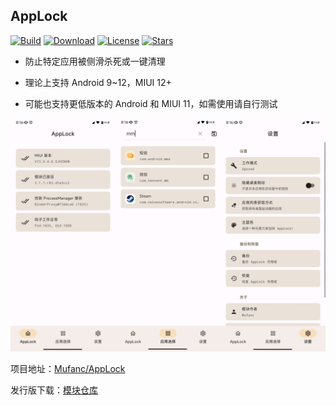 ## AppLock

[![Build](https://img.shields.io/github/workflow/status/Mufanc/AppLock/Build?logo=github&label=Build)](https://github.com/Mufanc/AppLock/actions)
[![Download](https://img.shields.io/github/downloads/Xposed-Modules-Repo/mufanc.tools.applock/total?label=Downloads)](https://github.com/Xposed-Modules-Repo/mufanc.tools.applock/releases/latest)
[![License](https://img.shields.io/github/license/Mufanc/AppLock?label=License)](https://choosealicense.com/licenses/gpl-3.0/)
[![Stars](https://img.shields.io/github/stars/Mufanc/AppLock?label=Stars)](https://github.com/Mufanc)

* 防止特定应用被侧滑杀死或一键清理

* 理论上支持 Android 9~12，MIUI 12+

* 可能也支持更低版本的 Android 和 MIUI 11，如需使用请自行测试

![](images/screenshots.png)

项目地址：[Mufanc/AppLock](https://github.com/Mufanc/AppLock)

发行版下载：[模块仓库](https://github.com/Xposed-Modules-Repo/mufanc.tools.applock/releases/latest)
